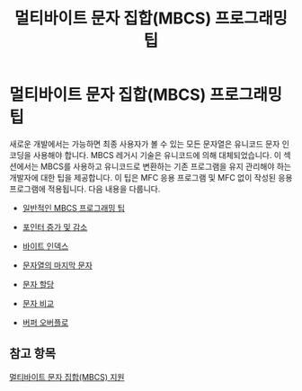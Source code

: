 ﻿---
title: 멀티바이트 문자 집합(MBCS) 프로그래밍 팁
ms.date: 11/04/2016
f1_keywords:
- _mbcs
helpviewer_keywords:
- programming [C++], MBCS
- character sets [C++], multibyte
- MBCS [C++], programming
- multibyte characters [C++]
ms.assetid: d8ad36b8-917f-474e-8adb-69462adecd17
ms.openlocfilehash: 70669f67b78ee4ea4f8073b78d2b9589e56a6356
ms.sourcegitcommit: 6052185696adca270bc9bdbec45a626dd89cdcdd
ms.translationtype: MT
ms.contentlocale: ko-KR
ms.lasthandoff: 10/31/2018
ms.locfileid: "50552622"
---
# <a name="mbcs-programming-tips"></a>멀티바이트 문자 집합(MBCS) 프로그래밍 팁

새로운 개발에서는 가능하면 최종 사용자가 볼 수 있는 모든 문자열은 유니코드 문자 인코딩을 사용해야 합니다. MBCS 레거시 기술은 유니코드에 의해 대체되었습니다. 이 섹션에서는 MBCS를 사용하고 유니코드로 변환하는 기존 프로그램을 유지 관리해야 하는 개발자에 대한 팁을 제공합니다. 이 팁은 MFC 응용 프로그램 및 MFC 없이 작성된 응용 프로그램에 적용됩니다. 다음 내용을 다룹니다.

- [일반적인 MBCS 프로그래밍 팁](../text/general-mbcs-programming-advice.md)

- [포인터 증가 및 감소](../text/incrementing-and-decrementing-pointers.md)

- [바이트 인덱스](../text/byte-indices.md)

- [문자열의 마지막 문자](../text/last-character-in-a-string.md)

- [문자 할당](../text/character-assignment.md)

- [문자 비교](../text/character-comparison.md)

- [버퍼 오버플로](../text/buffer-overflow.md)

## <a name="see-also"></a>참고 항목

[멀티바이트 문자 집합(MBCS) 지원](../text/support-for-multibyte-character-sets-mbcss.md)
